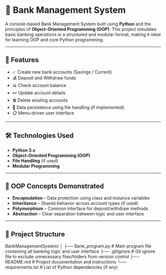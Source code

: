 # 🏦 Bank Management System

A console-based Bank Management System built using **Python** and the principles of **Object-Oriented Programming (OOP)**. This project simulates basic banking operations in a structured and modular format, making it ideal for learning OOP and core Python programming.

---

## 🚀 Features

- ✅ Create new bank accounts (Savings / Current)
- 💰 Deposit and Withdraw funds
- 📊 Check account balance
- ✏️ Update account details
- 🗑️ Delete existing accounts
- 📁 Data persistence using file handling (if implemented)
- 📋 Menu-driven user interface

---

## 🛠 Technologies Used

- **Python 3.x**
- **Object-Oriented Programming (OOP)**
- **File Handling** (if used)
- **Modular Programming**

---

## 📌 OOP Concepts Demonstrated

- **Encapsulation** – Data protection using class and instance variables  
- **Inheritance** – Shared behavior across account types (if used)  
- **Polymorphism** – Common interface for deposit/withdraw methods  
- **Abstraction** – Clear separation between logic and user interface

---

## 📂 Project Structure

BankManagementSystem/
│
├── Bank_program.py        # Main program file containing all banking logic and user interface
├── .gitignore             # Git ignore file to exclude unnecessary files/folders from version control
├── README.md              # Project documentation and instructions
└── requirements.txt       # List of Python dependencies (if any)

